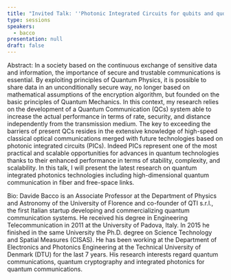 ```yaml
---
title: "Invited Talk: ''Photonic Integrated Circuits for qubits and qudits''"
type: sessions
speakers:
  - bacco
presentation: null
draft: false
---
```

Abstract: In a society based on the continuous exchange of sensitive data and information, the importance of secure and trustable communications is essential. By exploiting principles of Quantum Physics, it is possible to share data in an unconditionally secure way, no longer based on mathematical assumptions of the encryption algorithm, but founded on the basic principles of Quantum Mechanics. In this context, my research relies on the development of a Quantum Communication (QCs) system able to increase the actual performance in terms of rate, security, and distance independently from the transmission medium. The key to exceeding the barriers of present QCs resides in the extensive knowledge of high-speed classical optical communications merged with future technologies based on photonic integrated circuits (PICs). Indeed PICs represent one of the most practical and scalable opportunities for advances in quantum technologies thanks to their enhanced performance in terms of stability, complexity, and scalability. In this talk, I will present the latest research on quantum integrated photonics technologies including high-dimensional quantum communication in fiber and free-space links.
 
 
Bio: Davide Bacco is an Associate Professor at the Department of Physics and Astronomy of the University of Florence and co-founder of QTI s.r.l., the first Italian startup developing and commercializing quantum communication systems. He received his degree in Engineering Telecommunication in 2011 at the University of Padova, Italy. In 2015 he finished in the same University the Ph.D. degree on Science Technology and Spatial Measures (CISAS). He has been working at the Department of Electronics and Photonics Engineering at the Technical University of Denmark (DTU) for the last 7 years. His research interests regard quantum communications, quantum cryptography and integrated photonics for quantum communications.

<!-- fields to use above: -->
<!-- videoId: "Vfl9pPh6ipI" -->
<!-- presentation: "/2024/sessions/slides/QCrypt2024InvitedDiamanti.pdf" -->
